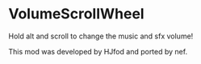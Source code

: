 # VolumeScrollWheel

Hold alt and scroll to change the music and sfx volume!

This mod was developed by HJfod and ported by nef.